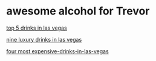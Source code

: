 # awesome alcohol for Trevor

[top 5 drinks in las vegas](https://www.casino.org/blog/top-5-most-expensive-drinks-in-vegas-vegas-bling-cocktails/)

[nine luxury drinks in las vegas](https://blog.vegas.com/las-vegas-nightlife/nine-outrageously-expensive-drinks-in-las-vegas-45473/)

[four most expensive-drinks-in-las-vegas](http://www.drinkmemag.com/4-expensive-drinks-las-vegas/)